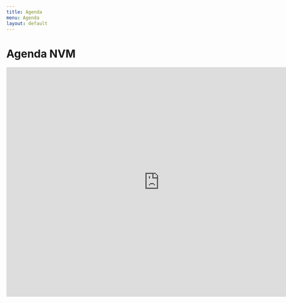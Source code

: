 ```yaml
---
title: Agenda
menu: Agenda
layout: default
---
```


# Agenda NVM

<iframe src="https://calendar.google.com/calendar/b/1/embed?showTitle=0&amp;showPrint=0&amp;showCalendars=0&amp;mode=AGENDA&amp;height=600&amp;wkst=1&amp;hl=nl&amp;bgcolor=%23FFFFFF&amp;src=6g2842g34i7tqi2vb4miv6fd08%40group.calendar.google.com&amp;color=%23B1440E&amp;ctz=Europe%2FAmsterdam" style="border-width:0" width="800" height="600" frameborder="0" scrolling="no"></iframe>
